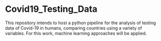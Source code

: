 # Covid19_Testing_Data
This repository intends to host a python pipeline for the analysis of testing data of Covid-19 in humans, comparing countries using a variety of variables. For this work, machine learning approaches will be applied.
